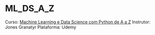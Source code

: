 # ML_DS_A_Z

Curso: [Machine Learning e Data Science com Python de A a Z](https://www.udemy.com/course/machine-learning-e-data-science-com-python-y/)
Instrutor: Jones Granatyr
Plataforma: Udemy

